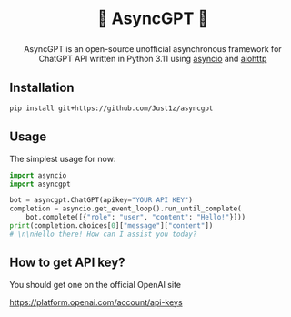 <h1><p align="center">🤖 AsyncGPT 🤖</p></h1>
<p align="center">AsyncGPT is an open-source unofficial asynchronous framework for ChatGPT API written in Python 3.11 using <a href="https://docs.python.org/3/library/asyncio.html" target="_blank">asyncio</a> and <a href="https://github.com/aio-libs/aiohttp" target="_blank">aiohttp</a></p>

## Installation
```bash 
pip install git+https://github.com/Just1z/asyncgpt
```

## Usage
The simplest usage for now:
```python
import asyncio
import asyncgpt

bot = asyncgpt.ChatGPT(apikey="YOUR API KEY")
completion = asyncio.get_event_loop().run_until_complete(
    bot.complete([{"role": "user", "content": "Hello!"}]))
print(completion.choices[0]["message"]["content"])
# \n\nHello there! How can I assist you today?
```

## How to get API key?
You should get one on the official OpenAI site

https://platform.openai.com/account/api-keys
